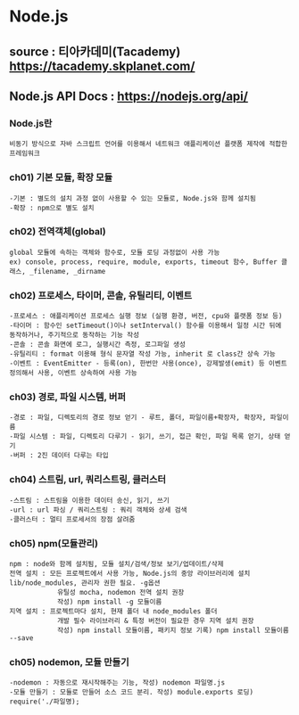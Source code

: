 # Node.js

## source : 티아카데미(Tacademy) https://tacademy.skplanet.com/

## Node.js API Docs : https://nodejs.org/api/

### Node.js란
    비동기 방식으로 자바 스크립트 언어를 이용해서 네트워크 애플리케이션 플랫폼 제작에 적합한 프레임워크

### ch01) 기본 모듈, 확장 모듈
    -기본 : 별도의 설치 과정 없이 사용할 수 있는 모듈로, Node.js와 함께 설치됨
    -확장 : npm으로 별도 설치

### ch02) 전역객체(global)
    global 모듈에 속하는 객체와 함수로, 모듈 로딩 과정없이 사용 가능
    ex) console, process, require, module, exports, timeout 함수, Buffer 클래스, _filename, _dirname
    
### ch02) 프로세스, 타이머, 콘솔, 유틸리티, 이벤트
    -프로세스 : 애플리케이션 프로세스 실행 정보 (실행 환경, 버전, cpu와 플랫폼 정보 등)
    -타이머 : 함수인 setTimeout()이나 setInterval() 함수를 이용해서 일정 시간 뒤에 동작하거나, 주기적으로 동작하는 기능 작성
    -콘솔 : 콘솔 화면에 로그, 실행시간 측정, 로그파일 생성
    -유틸리티 : format 이용해 형식 문자열 작성 가능, inherit 로 class간 상속 가능
    -이벤트 : EventEmitter - 등록(on), 한번만 사용(once), 강제발생(emit) 등 이벤트 정의해서 사용, 이벤트 상속하여 사용 가능

### ch03) 경로, 파일 시스템, 버퍼
    -경로 : 파일, 디렉토리의 경로 정보 얻기 - 루트, 폴더, 파일이름+확장자, 확장자, 파일이름
    -파일 시스템 : 파일, 디렉토리 다루기 - 읽기, 쓰기, 접근 확인, 파일 목록 얻기, 상태 얻기
    -버퍼 : 2진 데이터 다루는 타입

### ch04) 스트림, url, 쿼리스트링, 클러스터
    -스트림 : 스트림을 이용한 데이터 송신, 읽기, 쓰기
    -url : url 파싱 / 쿼리스트링 : 쿼리 객체와 상세 검색
    -클러스터 : 멀티 프로세서의 장점 살려줌

### ch05) npm(모듈관리)
    npm : node와 함께 설치됨, 모듈 설치/검색/정보 보기/업데이트/삭제
    전역 설치 : 모든 프로젝트에서 사용 가능, Node.js의 중앙 라이브러리에 설치 lib/node_modules, 관리자 권한 필요. -g옵션
                유틸성 mocha, nodemon 전역 설치 권장
                작성) npm install -g 모듈이름
    지역 설치 : 프로젝트마다 설치, 현재 폴더 내 node_modules 폴더
                개발 필수 라이브러리 & 특정 버전이 필요한 경우 지역 설치 권장
                작성) npm install 모듈이름, 패키지 정보 기록) npm install 모듈이름 --save

### ch05) nodemon, 모듈 만들기
    -nodemon : 자동으로 재시작해주는 기능, 작성) nodemon 파일명.js
    -모듈 만들기 : 모듈로 만들어 소스 코드 분리. 작성) module.exports 로딩) require('./파일명);
